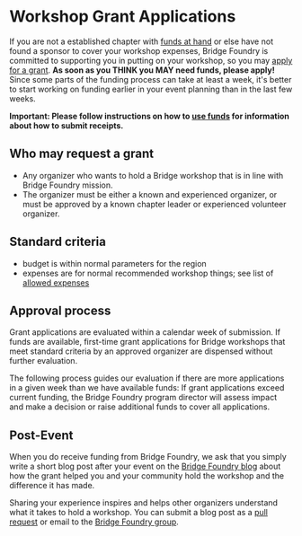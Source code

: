 # Workshop Grant Applications

If you are not a established chapter with [funds at hand](../funding/status.md) or else have not found a sponsor to cover your workshop expenses, Bridge Foundry is committed to supporting you in putting on your workshop, so you may [apply for a grant](https://docs.google.com/a/ultrasaurus.com/forms/d/1npx6D7iFl6yx6kBVlYTOG1-PiWMsDiTx_TQWNri1WIk/viewform). **As soon as you THINK you MAY need funds, please apply!** Since some parts of the funding process can take at least a week, it's better to start working on funding earlier in your event planning than in the last few weeks.

**Important: Please follow instructions on how to [use funds](../using-funds) for information about how to submit receipts.**

## Who may request a grant
* Any organizer who wants to hold a Bridge workshop that is in line with Bridge Foundry mission.  
* The organizer must be either a known and experienced organizer, or must be approved by a known chapter leader or experienced volunteer organizer.

## Standard criteria
* budget is within normal parameters for the region
* expenses are for normal recommended workshop things; see list of [allowed expenses](../using-funds/allowed-expenses.md)

## Approval process
Grant applications are evaluated within a calendar week of submission. If funds are available, first-time grant applications for Bridge workshops that meet standard criteria by an approved organizer are dispensed without further evaluation.

The following process guides our evaluation if there are more applications in a given week than we have available funds: If grant applications exceed current funding, the Bridge Foundry program director will assess impact and make a decision or raise additional funds to cover all applications.

## Post-Event

When you do receive funding from Bridge Foundry, we ask that you simply write a short blog post after your event on the [Bridge Foundry blog](http://bridgefoundry.org/blog.html) about how the grant helped you and your community hold the workshop and the difference it has made.

Sharing your experience inspires and helps other organizers understand what it takes to hold a workshop. You can submit a blog post as a [pull request](https://github.com/bridgefoundry/bridgefoundry.github.io/tree/master/_posts) or email to the [Bridge Foundry group](https://groups.google.com/forum/#!forum/bridgefoundry).
